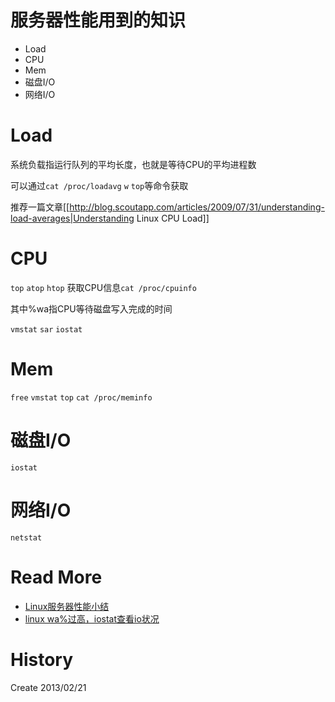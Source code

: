<!-- title : Server Performance -->

# 服务器性能用到的知识 #

* Load
* CPU
* Mem
* 磁盘I/O
* 网络I/O

# Load #

系统负载指运行队列的平均长度，也就是等待CPU的平均进程数

可以通过`cat /proc/loadavg` `w` `top`等命令获取

推荐一篇文章[[http://blog.scoutapp.com/articles/2009/07/31/understanding-load-averages|Understanding Linux CPU Load]]

# CPU #

`top` `atop` `htop`
获取CPU信息`cat /proc/cpuinfo`

其中%wa指CPU等待磁盘写入完成的时间

`vmstat` `sar` `iostat`

# Mem #

`free` `vmstat` `top` `cat /proc/meminfo`

# 磁盘I/O #

`iostat`

# 网络I/O #

`netstat`

# Read More #

* [Linux服务器性能小结](http://blog.chinaunix.net/uid-27127953-id-3333176.html)
* [linux wa%过高，iostat查看io状况](http://www.cnblogs.com/mfryf/archive/2012/03/12/2392000.html)

# History #

Create 2013/02/21
